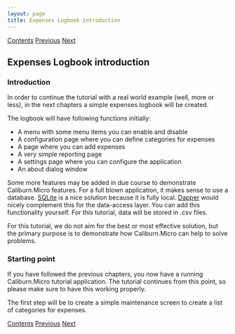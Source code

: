 ```yaml
---
layout: page
title: Expenses Logbook introduction
---
```


[Contents](Contents) [Previous](SimpleLogging) [Next](Categories1)

## Expenses Logbook introduction

### Introduction

In order to continue the tutorial with a real world example (well, more or less), in the next chapters a simple expenses logbook will be created.

The logbook will have following functions initially:

+ A menu with some menu items you can enable and disable
+ A configuration page where you can define categories for expenses
+ A page where you can add expenses
+ A very simple reporting page
+ A settings page where you can configure the application
+ An about dialog window

Some more features may be added in due course to demonstrate Caliburn.Micro features. For a full blown application, it makes sense to use a database. [SQLite](https://www.sqlitetutorial.net/) is a nice solution because it is fully local. [Dapper](https://dapper-tutorial.net/dapper) would nicely complement this for the data-access layer. You can add this functionality yourself. For this tutorial, data will be stored in .csv files.

For this tutorial, we do not aim for the best or most effective solution, but the primary purpose is to demonstrate how Caliburn.Micro can help to solve problems.

### Starting point

If you have followed the previous chapters, you now have a running Caliburn.Micro tutorial application. The tutorial continues from this point, so please make sure to have this working properly.

The first step will be to create a simple maintenance screen to create a list of categories for expenses.

[Contents](Contents) [Previous](SimpleLogging) [Next](Categories1)

